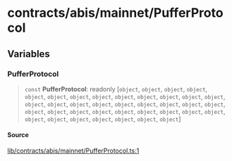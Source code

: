 # contracts/abis/mainnet/PufferProtocol

## Variables

### PufferProtocol

> `const` **PufferProtocol**: readonly [`object`, `object`, `object`, `object`, `object`, `object`, `object`, `object`, `object`, `object`, `object`, `object`, `object`, `object`, `object`, `object`, `object`, `object`, `object`, `object`, `object`, `object`, `object`, `object`, `object`, `object`, `object`, `object`, `object`, `object`, `object`, `object`, `object`, `object`, `object`, `object`, `object`, `object`]

#### Source

[lib/contracts/abis/mainnet/PufferProtocol.ts:1](https://github.com/PufferFinance/puffer-sdk/blob/7a9bc01f2fed6f42384fd85ca26fb87e35c34fd2/lib/contracts/abis/mainnet/PufferProtocol.ts#L1)
